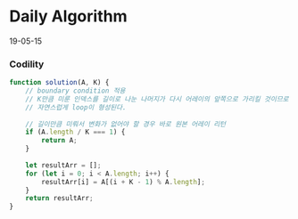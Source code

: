 # Daily Algorithm
19-05-15
### Codility

```js
function solution(A, K) {
    // boundary condition 적용
    // K만큼 미룬 인덱스를 길이로 나눈 나머지가 다시 어레이의 앞쪽으로 가리킬 것이므로
    // 자연스럽게 loop이 형성된다.
    
    // 길이만큼 미뤄서 변화가 없어야 할 경우 바로 원본 어레이 리턴
    if (A.length / K === 1) {
        return A;
    }
    
    let resultArr = [];
    for (let i = 0; i < A.length; i++) {
        resultArr[i] = A[(i + K - 1) % A.length];
    }
    return resultArr;
}
```

<!--stackedit_data:
eyJoaXN0b3J5IjpbLTc3MzU0NTk5MywxMTU1MzUwNzkxXX0=
-->